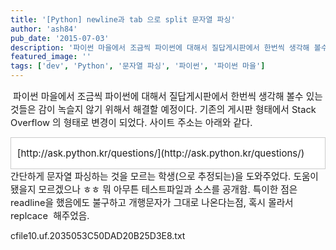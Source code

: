 ```yaml
---
title: '[Python] newline과 tab 으로 split 문자열 파싱'
author: 'ash84'
pub_date: '2015-07-03'
description: '파이썬 마을에서 조금씩 파이썬에 대해서 질답게시판에서 한번씩 생각해 볼수 있는 것들은 감이 녹슬지 않기 위해서 해결할 예정이다. 기존의 게시판 형태에서 Stack Overflow 의 형태로 변경이 되었다. 사이트 주소는 아래와 같다.'
featured_image: ''
tags: ['dev', 'Python', '문자열 파싱', '파이썬', '파이썬 마을']
---
```



<span style="font-size: 11pt;"> 파이썬 마을에서 조금씩 파이썬에 대해서 질답게시판에서 한번씩 생각해 볼수 있는 것들은 감이 녹슬지 않기 위해서 해결할 예정이다. 기존의 게시판 형태에서 Stack Overflow 의 형태로 변경이 되었다. 사이트 주소는 아래와 같다. </span>

<span style="font-size: 11pt;">  
</span>

<div class="txc-textbox" style="border: 1px solid rgb(203, 203, 203); background-color: rgb(255, 255, 255); padding: 10px;"><span style="font-size: 15px; line-height: 29px;">[http://ask.python.kr/questions/](http://ask.python.kr/questions/)</span>

</div><span style="font-size: 11pt;">간단하게 문자열 파싱하는 것을 모르는 학생(으로 추정되는)을 도와주었다. 도움이 됐을지 모르겠으나 ㅎㅎ 뭐 아무튼 테스트파일과 소스를 공개함. 특이한 점은 readline을 했음에도 불구하고 개행문자가 그대로 나온다는점, 혹시 몰라서 replcace  해주었음. </span>

[](http://ash84.net/wp-content/uploads/1/cfile10.uf.2035053C50DAD20B25D3E8.txt)cfile10.uf.2035053C50DAD20B25D3E8.txt

<span style="font-size: 11pt;">  
</span>

<script src="https://gist.github.com/4379468.js"></script>



